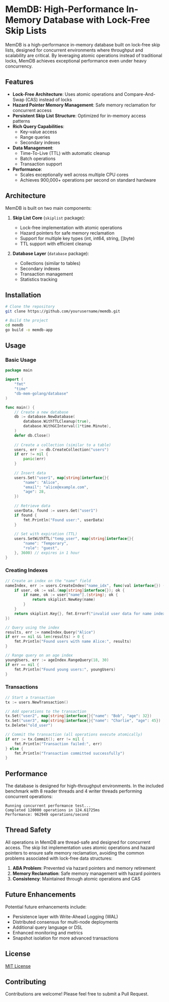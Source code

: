 # MemDB: High-Performance In-Memory Database with Lock-Free Skip Lists

MemDB is a high-performance in-memory database built on lock-free skip lists, designed for concurrent environments where throughput and scalability are critical. By leveraging atomic operations instead of traditional locks, MemDB achieves exceptional performance even under heavy concurrency.

## Features

- **Lock-Free Architecture**: Uses atomic operations and Compare-And-Swap (CAS) instead of locks
- **Hazard Pointer Memory Management**: Safe memory reclamation for concurrent access
- **Persistent Skip List Structure**: Optimized for in-memory access patterns
- **Rich Query Capabilities**:
  - Key-value access
  - Range queries
  - Secondary indexes
- **Data Management**:
  - Time-To-Live (TTL) with automatic cleanup
  - Batch operations
  - Transaction support
- **Performance**:
  - Scales exceptionally well across multiple CPU cores
  - Achieves 900,000+ operations per second on standard hardware

## Architecture

MemDB is built on two main components:

1. **Skip List Core** (`skiplist` package):
   - Lock-free implementation with atomic operations
   - Hazard pointers for safe memory reclamation
   - Support for multiple key types (int, int64, string, []byte)
   - TTL support with efficient cleanup

2. **Database Layer** (`database` package):
   - Collections (similar to tables)
   - Secondary indexes
   - Transaction management
   - Statistics tracking

## Installation

```bash
# Clone the repository
git clone https://github.com/yourusername/memdb.git

# Build the project
cd memdb
go build -o memdb-app
```

## Usage

### Basic Usage

```go
package main

import (
    "fmt"
    "time"
    "db-mem-golang/database"
)

func main() {
    // Create a new database
    db := database.NewDatabase(
        database.WithTTLCleanup(true),
        database.WithGCInterval(1*time.Minute),
    )
    defer db.Close()
    
    // Create a collection (similar to a table)
    users, err := db.CreateCollection("users")
    if err != nil {
        panic(err)
    }
    
    // Insert data
    users.Set("user1", map[string]interface{}{
        "name": "Alice",
        "email": "alice@example.com",
        "age": 28,
    })
    
    // Retrieve data
    userData, found := users.Get("user1")
    if found {
        fmt.Println("Found user:", userData)
    }
    
    // Set with expiration (TTL)
    users.SetWithTTL("temp_user", map[string]interface{}{
        "name": "Temporary",
        "role": "guest",
    }, 3600) // expires in 1 hour
}
```

### Creating Indexes

```go
// Create an index on the "name" field
nameIndex, err := users.CreateIndex("name_idx", func(val interface{}) (skiplist.Key, error) {
    if user, ok := val.(map[string]interface{}); ok {
        if name, ok := user["name"].(string); ok {
            return skiplist.NewKey(name)
        }
    }
    return skiplist.Key{}, fmt.Errorf("invalid user data for name index")
})

// Query using the index
results, err := nameIndex.Query("Alice")
if err == nil && len(results) > 0 {
    fmt.Println("Found users with name Alice:", results)
}

// Range query on an age index
youngUsers, err := ageIndex.RangeQuery(18, 30)
if err == nil {
    fmt.Println("Found young users:", youngUsers)
}
```

### Transactions

```go
// Start a transaction
tx := users.NewTransaction()

// Add operations to the transaction
tx.Set("user2", map[string]interface{}{"name": "Bob", "age": 32})
tx.Set("user3", map[string]interface{}{"name": "Charlie", "age": 45})
tx.Delete("old_user")

// Commit the transaction (all operations execute atomically)
if err := tx.Commit(); err != nil {
    fmt.Println("Transaction failed:", err)
} else {
    fmt.Println("Transaction committed successfully")
}
```

## Performance

The database is designed for high-throughput environments. In the included benchmark with 8 reader threads and 4 writer threads performing concurrent operations:

```
Running concurrent performance test...
Completed 120000 operations in 124.61725ms
Performance: 962949 operations/second
```

## Thread Safety

All operations in MemDB are thread-safe and designed for concurrent access. The skip list implementation uses atomic operations and hazard pointers to ensure safe memory reclamation, avoiding the common problems associated with lock-free data structures:

1. **ABA Problem**: Prevented via hazard pointers and memory retirement
2. **Memory Reclamation**: Safe memory management with hazard pointers
3. **Consistency**: Maintained through atomic operations and CAS

## Future Enhancements

Potential future enhancements include:

- Persistence layer with Write-Ahead Logging (WAL)
- Distributed consensus for multi-node deployments
- Additional query language or DSL
- Enhanced monitoring and metrics
- Snapshot isolation for more advanced transactions

## License

[MIT License](LICENSE)

## Contributing

Contributions are welcome! Please feel free to submit a Pull Request.
